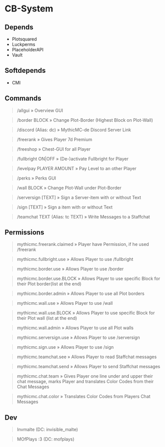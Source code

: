 # CB-System
## Depends
- Plotsquared
- Luckperms
- PlaceholderAPI
- Vault

## Softdepends
- CMI

## Commands
> /allgui » Overview GUI

> /border BLOCK » Change Plot-Border (Highest Block on Plot-Wall)

> /discord (Alias: dc) » MythicMC-de Discord Server Link

> /freerank » Gives Player 7d Premium

> /freeshop » Chest-GUI for all Player

> /fullbright ON|OFF » (De-)activate Fullbright for Player

> /levelpay PLAYER AMOUNT » Pay Level to an other Player

> /perks » Perks GUI

> /wall BLOCK » Change Plot-Wall under Plot-Border

> /serversign [TEXT] » Sign a Server-item with or without Text

> /sign [TEXT] » Sign a item with or without Text

> /teamchat TEXT (Alias: tc TEXT) » Write Messages to a Staffchat

## Permissions
> mythicmc.freerank.claimed » Player have Permission, if he used /freerank

> mythicmc.fullbright.use » Allows Player to use /fullbright

> mythicmc.border.use » Allows Player to use /border

> mythicmc.border.use.BLOCK » Allows Player to use specific Block for their Plot border(list at the end)

> mythicmc.border.admin » Allows Player to use all Plot borders

> mythicmc.wall.use » Allows Player to use /wall

> mythicmc.wall.use.BLOCK » Allows Player to use specific Block for their Plot wall (list at the end)

> mythicmc.wall.admin » Allows Player to use all Plot walls

> mythicmc.serversign.use » Allows Player to use /serversign

> mythicmc.sign.use » Allows Player to use /sign

> mythicmc.teamchat.see » Allows Player to read Staffchat messages

> mythicmc.teamchat.send » Allows Player to send Staffchat messages

> mythicmc.chat.team » Gives Player one line under and upper their chat message, marks Player and translates Color Codes from their Chat Messages

> mythicmc.chat.color » Translates Color Codes from Players Chat Messages

## Dev
> Invmalte (DC: invisible_malte)

> MOfPlays :3 (DC: mofplays)
